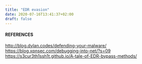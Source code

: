 ```yaml
---
title: "EDR evasion"
date: 2020-07-16T13:41:37+02:00
draft: false
---
```


#### REFERENCES

http://blog.dylan.codes/defending-your-malware/
https://blog.xpnsec.com/debugging-into-net/?s=09
https://s3cur3th1ssh1t.github.io/A-tale-of-EDR-bypass-methods/